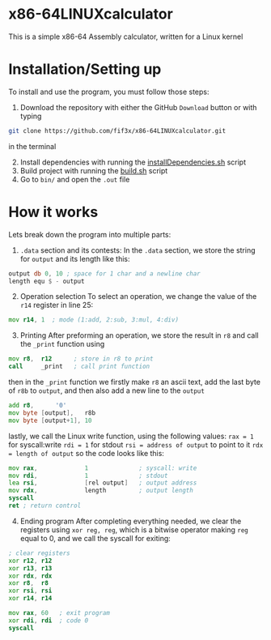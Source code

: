 # x86-64LINUXcalculator

This is a simple x86-64 Assembly calculator, written for a Linux kernel

# Installation/Setting up

To install and use the program, you must follow those steps:
1. Download the repository with either the GitHub `Download` button or with typing
```bash
git clone https://github.com/fif3x/x86-64LINUXcalculator.git
```
in the terminal

2. Install dependencies with running the [installDependencies.sh](https://github.com/fif3x/x86-64LINUXcalculator/blob/main/installDependencies.sh) script
3. Build project with running the [build.sh](https://github.com/fif3x/x86-64LINUXcalculator/blob/main/build.sh) script
4. Go to `bin/` and open the `.out` file

# How it works

Lets break down the program into multiple parts:
1. `.data` section and its contests:
In the `.data` section, we store the string for `output` and its length like this:
```asm
output db 0, 10 ; space for 1 char and a newline char
length equ $ - output
```

2. Operation selection
To select an operation, we change the value of the `r14` register in line 25:
```asm
mov r14, 1  ; mode (1:add, 2:sub, 3:mul, 4:div)
```

3. Printing
After preforming an operation, we store the result in `r8` and call the `_print` function using
```asm
mov r8,  r12      ; store in r8 to print
call     _print   ; call print function
```
then in the `_print` function we firstly make `r8` an ascii text, add the last byte of `r8b` to `output`, and then also add a new line to the `output`
```asm
add r8,      '0'
mov byte [output],   r8b
mov byte [output+1], 10
```
lastly, we call the Linux write function, using the following values:
`rax = 1` for syscall:write
`rdi = 1` for stdout
`rsi = address of output` to point to it
`rdx = length of output`
so the code looks like this:
```asm
mov rax,             1              ; syscall: write
mov rdi,             1              ; stdout
lea rsi,             [rel output]   ; output address
mov rdx,             length         ; output length
syscall
ret ; return control
```
4. Ending program
After completing everything needed, we clear the registers using `xor reg, reg`, which is a bitwise operator making `reg` equal to 0, and we call the syscall for exiting:
```asm
; clear registers
xor r12, r12
xor r13, r13
xor rdx, rdx
xor r8,  r8
xor rsi, rsi
xor r14, r14

mov rax, 60   ; exit program
xor rdi, rdi  ; code 0
syscall
```
